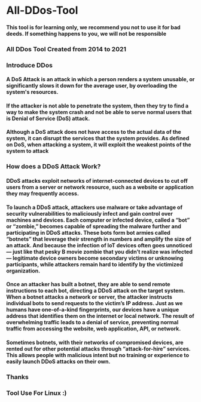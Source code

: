 # All-DDos-Tool
<h4>This tool is for learning only, we recommend you not to use it for bad deeds. If something happens to you, we will not be responsible</h4>
<h3>All DDos Tool Created from 2014 to 2021</h3>
<h3>Introduce DDos</h3>
<h4>A DoS Attack is an attack in which a person renders a system unusable, or significantly slows it down for the average user, by overloading the system's resources.</h4>
<h4>If the attacker is not able to penetrate the system, then they try to find a way to make the system crash and not be able to serve normal users that is Denial of Service (DoS) attack.</h4>
<h4>Although a DoS attack does not have access to the actual data of the system, it can disrupt the services that the system provides. As defined on DoS, when attacking a system, it will exploit the weakest points of the system to attack</h4>
<h3>How does a DDoS Attack Work?</h3>
<h4>DDoS attacks exploit networks of internet-connected devices to cut off users from a server or network resource, such as a website or application they may frequently access.</h4>
<h4>To launch a DDoS attack, attackers use malware or take advantage of security vulnerabilities to maliciously infect and gain control over machines and devices. Each computer or infected device, called a “bot” or “zombie,” becomes capable of spreading the malware further and participating in DDoS attacks. These bots form bot armies called “botnets” that leverage their strength in numbers and amplify the size of an attack. And because the infection of IoT devices often goes unnoticed — just like that pesky B movie zombie that you didn’t realize was infected — legitimate device owners become secondary victims or unknowing participants, while attackers remain hard to identify by the victimized organization.</h4>
<h4>Once an attacker has built a botnet, they are able to send remote instructions to each bot,
directing a DDoS attack on the target system. When a botnet attacks a network or server, the attacker instructs individual bots to send requests to the victim’s IP address. Just as we humans have one-of-a-kind fingerprints, our devices have a unique address that identifies them on the internet or local network. The result of overwhelming traffic leads to a denial of service, preventing normal traffic from accessing the website, web application, API, or network.</h4>
<h4>Sometimes botnets, with their networks of compromised devices, are rented out for other potential attacks through “attack-for-hire” services. This allows people with malicious intent but no training or experience to easily launch DDoS attacks on their own.</h4>
<h3>Thanks<h3>
<h3>Tool Use For Linux :)</h3>

